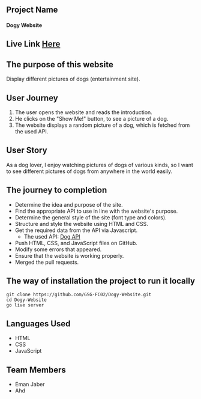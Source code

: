 ## Project Name
#### Dogy Website

## Live Link [Here](https://gsg-fc02.github.io/Eman-Ahd-API/)

## The purpose of this website
Display different pictures of dogs (entertainment site).

## User Journey
1. The user opens the website and reads the introduction.
2. He clicks on the "Show Me!" button, to see a picture of a dog.
3. The website displays a random picture of a dog, which is fetched from the used API.

## User Story
As a dog lover, I enjoy watching pictures of dogs of various kinds, so I want to see different pictures of dogs from anywhere in the world easily.

## The journey to completion
- Determine the idea and purpose of the site.
- Find the appropriate API to use in line with the website's purpose.
- Determine the general style of the site (font type and colors).
- Structure and style the website using HTML and CSS.
- Get the required data from the API via Javascript.
  - The used API: [Dog API](https://dog.ceo/dog-api/)
- Push HTML, CSS, and JavaScript files on GitHub.
- Modify some errors that appeared.
- Ensure that the website is working properly.
- Merged the pull requests.

## The way of installation the project to run it locally
```
git clone https://github.com/GSG-FC02/Dogy-Website.git
cd Dogy-Website
go live server
```

## Languages Used
* HTML
* CSS
* JavaScript

## Team Members
* Eman Jaber
* Ahd
